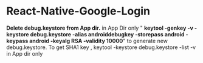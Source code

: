 ﻿# React-Native-Google-Login
**Delete debug.keystore from App dir.** 
in App Dir only " **keytool -genkey -v -keystore debug.keystore -alias androiddebugkey -storepass android -keypass android -keyalg RSA -validity 10000**" to generate new debug.keystore.
To get SHA1 key , keytool -keystore debug.keystore -list -v in App dir only
